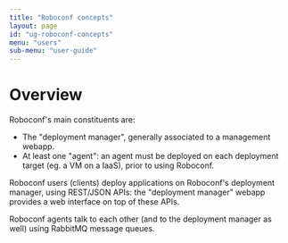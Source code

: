 ```yaml
---
title: "Roboconf concepts"
layout: page
id: "ug-roboconf-concepts"
menu: "users"
sub-menu: "user-guide"
---
```


# Overview

Roboconf's main constituents are:

* The "deployment manager", generally associated to a management webapp.
* At least one "agent": an agent must be deployed on each deployment target (eg. a VM on a IaaS), prior to using Roboconf.

Roboconf users (clients) deploy applications on Roboconf's deployment manager, using REST/JSON APIs: the "deployment manager" webapp provides a web interface on top of these APIs.

Roboconf agents talk to each other (and to the deployment manager as well) using RabbitMQ message queues.
